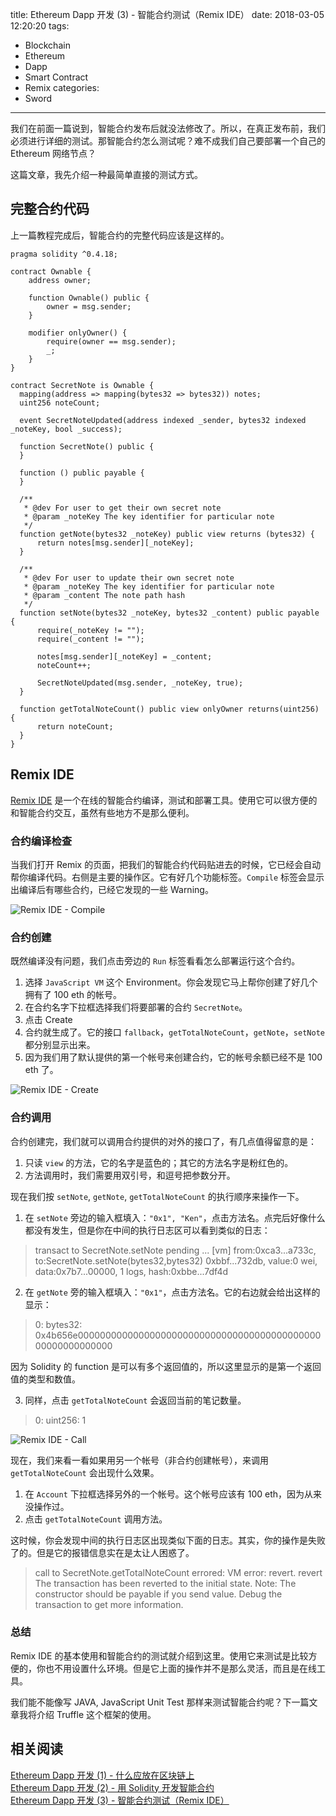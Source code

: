 title: Ethereum Dapp 开发 (3) - 智能合约测试（Remix IDE）
date: 2018-03-05 12:20:20
tags:
  - Blockchain
  - Ethereum
  - Dapp
  - Smart Contract
  - Remix
categories:
  - Sword
---

我们在前面一篇说到，智能合约发布后就没法修改了。所以，在真正发布前，我们必须进行详细的测试。那智能合约怎么测试呢？难不成我们自己要部署一个自己的 Ethereum 网络节点？  

这篇文章，我先介绍一种最简单直接的测试方式。  

## 完整合约代码

上一篇教程完成后，智能合约的完整代码应该是这样的。  

```solidity
pragma solidity ^0.4.18;

contract Ownable {
    address owner;

    function Ownable() public {
        owner = msg.sender;
    }

    modifier onlyOwner() {
        require(owner == msg.sender);
        _;
    }
}

contract SecretNote is Ownable {
  mapping(address => mapping(bytes32 => bytes32)) notes;
  uint256 noteCount;

  event SecretNoteUpdated(address indexed _sender, bytes32 indexed _noteKey, bool _success);

  function SecretNote() public {
  }

  function () public payable {
  }

  /**
   * @dev For user to get their own secret note
   * @param _noteKey The key identifier for particular note
   */
  function getNote(bytes32 _noteKey) public view returns (bytes32) {
      return notes[msg.sender][_noteKey];
  }

  /**
   * @dev For user to update their own secret note
   * @param _noteKey The key identifier for particular note
   * @param _content The note path hash
   */
  function setNote(bytes32 _noteKey, bytes32 _content) public payable {
      require(_noteKey != "");
      require(_content != "");

      notes[msg.sender][_noteKey] = _content;
      noteCount++;

      SecretNoteUpdated(msg.sender, _noteKey, true);
  }

  function getTotalNoteCount() public view onlyOwner returns(uint256) {
      return noteCount;
  }
}
```

## Remix IDE

[Remix IDE]: https://remix.ethereum.org

[Remix IDE][] 是一个在线的智能合约编译，测试和部署工具。使用它可以很方便的和智能合约交互，虽然有些地方不是那么便利。  

### 合约编译检查

当我们打开 Remix 的页面，把我们的智能合约代码贴进去的时候，它已经会自动帮你编译代码。右侧是主要的操作区。它有好几个功能标签。`Compile` 标签会显示出编译后有哪些合约，已经它发现的一些 Warning。  

![Remix IDE - Compile](http://thinkingincrowd.u.qiniudn.com/Remix_compile_contract.png)  

### 合约创建  

既然编译没有问题，我们点击旁边的 `Run` 标签看看怎么部署运行这个合约。  

1. 选择 `JavaScript VM` 这个 Environment。你会发现它马上帮你创建了好几个拥有了 100 eth 的帐号。  
2. 在合约名字下拉框选择我们将要部署的合约 `SecretNote`。  
3. 点击 Create
4. 合约就生成了。它的接口 `fallback`，`getTotalNoteCount`，`getNote`，`setNote` 都分别显示出来。  
5. 因为我们用了默认提供的第一个帐号来创建合约，它的帐号余额已经不是 100 eth 了。  

![Remix IDE - Create](http://thinkingincrowd.u.qiniudn.com/Remix_create_contract.png)  

### 合约调用  

合约创建完，我们就可以调用合约提供的对外的接口了，有几点值得留意的是：  

1. 只读 `view` 的方法，它的名字是蓝色的；其它的方法名字是粉红色的。  
2. 方法调用时，我们需要用双引号，和逗号把参数分开。  

现在我们按 `setNote`, `getNote`, `getTotalNoteCount` 的执行顺序来操作一下。  

1. 在 `setNote` 旁边的输入框填入：`"0x1", "Ken"`，点击方法名。点完后好像什么都没有发生，但是你在中间的执行日志区可以看到类似的日志：  

>transact to SecretNote.setNote pending ... 
>[vm] from:0xca3...a733c, to:SecretNote.setNote(bytes32,bytes32) 0xbbf...732db, value:0 wei, data:0x7b7...00000, 1 logs, hash:0xbbe...7df4d

2. 在 `getNote` 旁的输入框填入：`"0x1"`，点击方法名。它的右边就会给出这样的显示：  

>0: bytes32: 0x4b656e0000000000000000000000000000000000000000000000000000000000

因为 Solidity 的 function 是可以有多个返回值的，所以这里显示的是第一个返回值的类型和数值。  

3. 同样，点击 `getTotalNoteCount` 会返回当前的笔记数量。  

>0: uint256: 1

![Remix IDE - Call](http://thinkingincrowd.u.qiniudn.com/Remix_call_contract.png)  

现在，我们来看一看如果用另一个帐号（非合约创建帐号），来调用 `getTotalNoteCount` 会出现什么效果。  

1. 在 `Account` 下拉框选择另外的一个帐号。这个帐号应该有 100 eth，因为从来没操作过。  
2. 点击 `getTotalNoteCount` 调用方法。  

这时候，你会发现中间的执行日志区出现类似下面的日志。其实，你的操作是失败了的。但是它的报错信息实在是太让人困惑了。  

>call to SecretNote.getTotalNoteCount errored: VM error: revert.
>revert  The transaction has been reverted to the initial state.
>Note: The constructor should be payable if you send value.  Debug the transaction to get more information. 

### 总结

Remix IDE 的基本使用和智能合约的测试就介绍到这里。使用它来测试是比较方便的，你也不用设置什么环境。但是它上面的操作并不是那么灵活，而且是在线工具。  

我们能不能像写 JAVA, JavaScript Unit Test 那样来测试智能合约呢？下一篇文章我将介绍 Truffle 这个框架的使用。  


## 相关阅读

[Ethereum Dapp 开发 (1) - 什么应放在区块链上]: http://www.thinkingincrowd.me/2018/02/25/dapp-development-1-what-should-be-in-blockchain/  
[Ethereum Dapp 开发 (2) - 用 Solidity 开发智能合约]: http://www.thinkingincrowd.me/2018/02/27/dapp-development-2-contract-development-in-solidity/  
[Ethereum Dapp 开发 (3) - 智能合约测试（Remix IDE）]: http://www.thinkingincrowd.me/2018/03/05/dapp-development-3-contract-testing-remix-ide/  

[Ethereum Dapp 开发 (1) - 什么应放在区块链上][]  
[Ethereum Dapp 开发 (2) - 用 Solidity 开发智能合约][]  
[Ethereum Dapp 开发 (3) - 智能合约测试（Remix IDE）][]  

